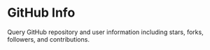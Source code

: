 # GitHub Info

Query GitHub repository and user information including stars, forks, followers, and contributions.
